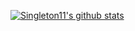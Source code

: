 
[![Singleton11's github stats](https://github-readme-stats.vercel.app/api?username=mrnumb52&count_private=true&theme=nightowl)](https://github.com/anuraghazra/github-readme-stats)
